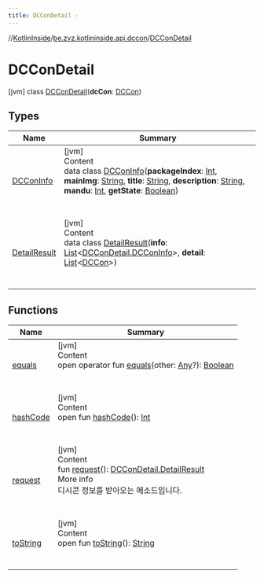 ```yaml
---
title: DCConDetail -
---
```

//[KotlinInside](../../index.md)/[be.zvz.kotlininside.api.dccon](../index.md)/[DCConDetail](index.md)



# DCConDetail  
 [jvm] class [DCConDetail](index.md)(**dcCon**: [DCCon](../../be.zvz.kotlininside.api.type/-d-c-con/index.md))   


## Types  
  
|  Name|  Summary| 
|---|---|
| <a name="be.zvz.kotlininside.api.dccon/DCConDetail.DCConInfo///PointingToDeclaration/"></a>[DCConInfo](-d-c-con-info/index.md)| <a name="be.zvz.kotlininside.api.dccon/DCConDetail.DCConInfo///PointingToDeclaration/"></a>[jvm]  <br>Content  <br>data class [DCConInfo](-d-c-con-info/index.md)(**packageIndex**: [Int](https://kotlinlang.org/api/latest/jvm/stdlib/kotlin/-int/index.html), **mainImg**: [String](https://kotlinlang.org/api/latest/jvm/stdlib/kotlin/-string/index.html), **title**: [String](https://kotlinlang.org/api/latest/jvm/stdlib/kotlin/-string/index.html), **description**: [String](https://kotlinlang.org/api/latest/jvm/stdlib/kotlin/-string/index.html), **mandu**: [Int](https://kotlinlang.org/api/latest/jvm/stdlib/kotlin/-int/index.html), **getState**: [Boolean](https://kotlinlang.org/api/latest/jvm/stdlib/kotlin/-boolean/index.html))  <br><br><br>
| <a name="be.zvz.kotlininside.api.dccon/DCConDetail.DetailResult///PointingToDeclaration/"></a>[DetailResult](-detail-result/index.md)| <a name="be.zvz.kotlininside.api.dccon/DCConDetail.DetailResult///PointingToDeclaration/"></a>[jvm]  <br>Content  <br>data class [DetailResult](-detail-result/index.md)(**info**: [List](https://kotlinlang.org/api/latest/jvm/stdlib/kotlin.collections/-list/index.html)<[DCConDetail.DCConInfo](-d-c-con-info/index.md)>, **detail**: [List](https://kotlinlang.org/api/latest/jvm/stdlib/kotlin.collections/-list/index.html)<[DCCon](../../be.zvz.kotlininside.api.type/-d-c-con/index.md)>)  <br><br><br>


## Functions  
  
|  Name|  Summary| 
|---|---|
| <a name="kotlin/Any/equals/#kotlin.Any?/PointingToDeclaration/"></a>[equals](../../be.zvz.kotlininside.utils/-string-util/-companion/index.md#%5Bkotlin%2FAny%2Fequals%2F%23kotlin.Any%3F%2FPointingToDeclaration%2F%5D%2FFunctions%2F49489957)| <a name="kotlin/Any/equals/#kotlin.Any?/PointingToDeclaration/"></a>[jvm]  <br>Content  <br>open operator fun [equals](../../be.zvz.kotlininside.utils/-string-util/-companion/index.md#%5Bkotlin%2FAny%2Fequals%2F%23kotlin.Any%3F%2FPointingToDeclaration%2F%5D%2FFunctions%2F49489957)(other: [Any](https://kotlinlang.org/api/latest/jvm/stdlib/kotlin/-any/index.html)?): [Boolean](https://kotlinlang.org/api/latest/jvm/stdlib/kotlin/-boolean/index.html)  <br><br><br>
| <a name="kotlin/Any/hashCode/#/PointingToDeclaration/"></a>[hashCode](../../be.zvz.kotlininside.utils/-string-util/-companion/index.md#%5Bkotlin%2FAny%2FhashCode%2F%23%2FPointingToDeclaration%2F%5D%2FFunctions%2F49489957)| <a name="kotlin/Any/hashCode/#/PointingToDeclaration/"></a>[jvm]  <br>Content  <br>open fun [hashCode](../../be.zvz.kotlininside.utils/-string-util/-companion/index.md#%5Bkotlin%2FAny%2FhashCode%2F%23%2FPointingToDeclaration%2F%5D%2FFunctions%2F49489957)(): [Int](https://kotlinlang.org/api/latest/jvm/stdlib/kotlin/-int/index.html)  <br><br><br>
| <a name="be.zvz.kotlininside.api.dccon/DCConDetail/request/#/PointingToDeclaration/"></a>[request](request.md)| <a name="be.zvz.kotlininside.api.dccon/DCConDetail/request/#/PointingToDeclaration/"></a>[jvm]  <br>Content  <br>fun [request](request.md)(): [DCConDetail.DetailResult](-detail-result/index.md)  <br>More info  <br>디시콘 정보를 받아오는 메소드입니다.  <br><br><br>
| <a name="kotlin/Any/toString/#/PointingToDeclaration/"></a>[toString](../../be.zvz.kotlininside.utils/-string-util/-companion/index.md#%5Bkotlin%2FAny%2FtoString%2F%23%2FPointingToDeclaration%2F%5D%2FFunctions%2F49489957)| <a name="kotlin/Any/toString/#/PointingToDeclaration/"></a>[jvm]  <br>Content  <br>open fun [toString](../../be.zvz.kotlininside.utils/-string-util/-companion/index.md#%5Bkotlin%2FAny%2FtoString%2F%23%2FPointingToDeclaration%2F%5D%2FFunctions%2F49489957)(): [String](https://kotlinlang.org/api/latest/jvm/stdlib/kotlin/-string/index.html)  <br><br><br>

